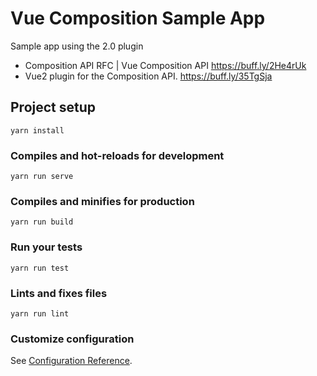 # Vue Composition Sample App

Sample app using the 2.0 plugin
- Composition API RFC | Vue Composition API https://buff.ly/2He4rUk
- Vue2 plugin for the Composition API. https://buff.ly/35TgSja

## Project setup
```
yarn install
```

### Compiles and hot-reloads for development
```
yarn run serve
```

### Compiles and minifies for production
```
yarn run build
```

### Run your tests
```
yarn run test
```

### Lints and fixes files
```
yarn run lint
```

### Customize configuration
See [Configuration Reference](https://cli.vuejs.org/config/).
